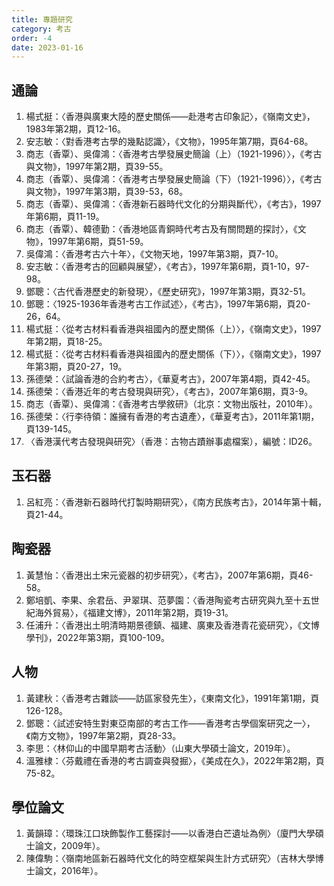 ```yaml
---
title: 專題研究
category: 考古
order: -4
date: 2023-01-16
---
```

<adsense></adsense>

## 通論
1. 楊式挺：〈香港與廣東大陸的歷史關係——赴港考古印象記〉，《嶺南文史》，1983年第2期，頁12-16。
2. 安志敏：〈對香港考古學的幾點認識〉，《文物》，1995年第7期，頁64-68。
3. 商志（香覃）、吳偉鴻：〈香港考古學發展史簡論（上）（1921-1996）〉，《考古與文物》，1997年第2期，頁39-55。
4. 商志（香覃）、吳偉鴻：〈香港考古學發展史簡論（下）（1921-1996）〉，《考古與文物》，1997年第3期，頁39-53，68。
5. 商志（香覃）、吳偉鴻：〈香港新石器時代文化的分期與斷代〉，《考古》，1997年第6期，頁11-19。
6. 商志（香覃）、韓德勤：〈香港地區青銅時代考古及有關問題的探討〉，《文物》，1997年第6期，頁51-59。
7.  吳偉鴻：〈香港考古六十年〉，《文物天地，1997年第3期，頁7-10。
8.  安志敏：〈香港考古的回顧與展望〉，《考古》，1997年第6期，頁1-10，97-98。
9.  鄧聰：〈古代香港歷史的新發現〉，《歷史研究》，1997年第3期，頁32-51。
10. 鄧聰：〈1925-1936年香港考古工作試述〉，《考古》，1997年第6期，頁20-26，64。
11. 楊式挺：〈從考古材料看香港與祖國內的歷史關係（上）〉，《嶺南文史》，1997年第2期，頁18-25。
12. 楊式挺：〈從考古材料看香港與祖國內的歷史關係（下）〉，《嶺南文史》，1997年第3期，頁20-27，19。
13. 孫德榮：〈試論香港的合約考古〉，《華夏考古》，2007年第4期，頁42-45。
14. 孫德榮：〈香港近年的考古發現與研究〉，《考古》，2007年第6期，頁3-9。
15. 商志（香覃）、吳偉鴻：《香港考古學敘研》（北京：文物出版社，2010年）。
16. 孫德榮：〈行李待領：誰擁有香港的考古遺產〉，《華夏考古》，2011年第1期，頁139-145。
17. 〈香港漢代考古發現與研究〉（香港：古物古蹟辦事處檔案），編號：ID26。
## 玉石器
1. 呂紅亮：〈香港新石器時代打製時期研究〉，《南方民族考古》，2014年第十輯，頁21-44。
## 陶瓷器
1. 黃慧怡：〈香港出土宋元瓷器的初步研究〉，《考古》，2007年第6期，頁46-58。
2. 鄭培凱、李果、余君岳、尹翠琪、范夢園：〈香港陶瓷考古研究與九至十五世紀海外貿易〉，《福建文博》，2011年第2期，頁19-31。
3. 任浦升：〈香港出土明清時期景德鎮、福建、廣東及香港青花瓷研究〉，《文博學刊》，2022年第3期，頁100-109。
## 人物
1. 黃建秋：〈香港考古雜談——訪區家發先生〉，《東南文化》，1991年第1期，頁126-128。
2. 鄧聰：〈試述安特生對東亞南部的考古工作——香港考古學個案研究之一〉，《南方文物》，1997年第2期，頁28-33。
3. 李思：〈林仰山的中國早期考古活動〉（山東大學碩士論文，2019年）。
4. 溫雅棣：〈芬戴禮在香港的考古調查與發掘〉，《美成在久》，2022年第2期，頁75-82。
## 學位論文
1. 黃韻璋：〈環珠江口玦飾製作工藝探討——以香港白芒遺址為例〉（廈門大學碩士論文，2009年）。
2. 陳偉駒：〈嶺南地區新石器時代文化的時空框架與生計方式研究〉（吉林大學博士論文，2016年）。